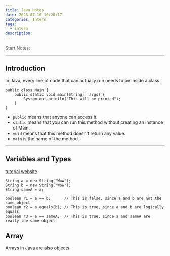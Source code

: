 ```yaml
---
title: Java Notes
date: 2023-07-16 10:20:17
categories: Intern
tags:
  - intern
description: 
---
```

<p style="opacity: 0.7;">Start Notes: 

<small style="opacity: 0.7;"> </small>

---

## Introduction

In Java, every line of code that can actually run needs to be inside a class. 

```
public class Main {
    public static void main(String[] args) {
        System.out.println("This will be printed");
    }
}
```

- `public` means that anyone can access it.
- `static` means that you can run this method without creating an instance of Main.
- `void` means that this method doesn't return any value.
- `main` is the name of the method. 

---

## Variables and Types

[tutorial website](https://www.learnjavaonline.org/)


```
String a = new String("Wow");
String b = new String("Wow");
String sameA = a;

boolean r1 = a == b;      // This is false, since a and b are not the same object
boolean r2 = a.equals(b); // This is true, since a and b are logically equals
boolean r3 = a == sameA;  // This is true, since a and sameA are really the same object
```


## Array

Arrays in Java are also objects. 

